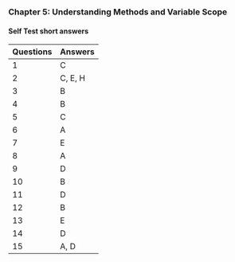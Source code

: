 ### Chapter 5: Understanding Methods and Variable Scope

#### Self Test short answers

Questions | Answers
----------|--------
1         | C
2         | C, E, H
3         | B
4         | B
5         | C
6         | A
7         | E
8         | A
9         | D
10        | B
11        | D
12        | B
13        | E
14        | D
15        | A, D
